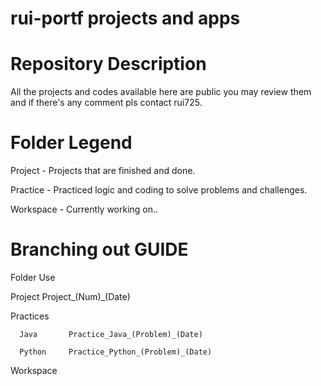 # rui-portf projects and apps
# Repository Description
  All the projects and codes available here are public you may review them and if there's any comment pls contact rui725.
  
# Folder Legend
  Project  - Projects that are finished and done.
  
  Practice - Practiced logic and coding to solve problems and challenges.
  
  Workspace - Currently working on..
  
# Branching out GUIDE
  Folder         Use
  
  Project        Project_(Num)_(Date)
  
  Practices
  
      Java       Practice_Java_(Problem)_(Date)
      
      Python     Practice_Python_(Problem)_(Date)
  Workspace
